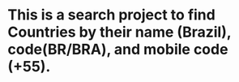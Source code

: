  # This is a search project to find Countries by their name (Brazil), code(BR/BRA), and mobile code (+55).
